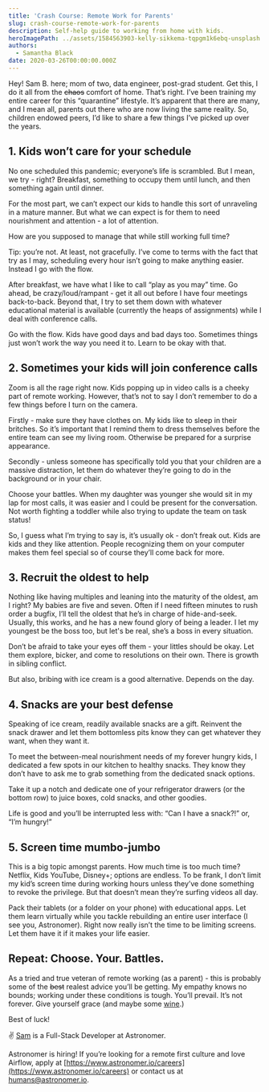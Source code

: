 ```yaml
---
title: 'Crash Course: Remote Work for Parents'
slug: crash-course-remote-work-for-parents
description: Self-help guide to working from home with kids.
heroImagePath: ../assets/1584563903-kelly-sikkema-tqpgm1k6ebq-unsplash.jpg
authors:
  - Samantha Black
date: 2020-03-26T00:00:00.000Z
---
```


Hey! Sam B. here; mom of two, data engineer, post-grad student. Get this, I do it all from the ~~chaos~~ comfort of home. That’s right. I’ve been training my entire career for this “quarantine” lifestyle. It’s apparent that there are many, and I mean all, parents out there who are now living the same reality. So, children endowed peers, I’d like to share a few things I’ve picked up over the years. 

## 1. Kids won’t care for your schedule 

No one scheduled this pandemic; everyone’s life is scrambled. But I mean, we try - right? Breakfast, something to occupy them until lunch, and then something again until dinner. 

For the most part, we can’t expect our kids to handle this sort of unraveling in a mature manner. But what we can expect is for them to need nourishment and attention - a lot of attention. 

How are you supposed to manage that while still working full time? 

Tip: you’re not. At least, not gracefully. I’ve come to terms with the fact that try as I may, scheduling every hour isn’t going to make anything easier. Instead I go with the flow. 

After breakfast, we have what I like to call “play as you may” time. Go ahead, be crazy/loud/rampant - get it all out before I have four meetings back-to-back. Beyond that, I try to set them down with whatever educational material is available (currently the heaps of assignments) while I deal with conference calls.

Go with the flow. Kids have good days and bad days too. Sometimes things just won’t work the way you need it to. Learn to be okay with that. 

## 2. Sometimes your kids will join conference calls

Zoom is all the rage right now. Kids popping up in video calls is a cheeky part of remote working. However, that’s not to say I don’t remember to do a few things before I turn on the camera. 

Firstly - make sure they have clothes on. My kids like to sleep in their britches. So it’s important that I remind them to dress themselves before the entire team can see my living room. Otherwise be prepared for a surprise appearance.

Secondly - unless someone has specifically told you that your children are a massive distraction, let them do whatever they’re going to do in the background or in your chair. 

Choose your battles. When my daughter was younger she would sit in my lap for most calls, it was easier and I could be present for the conversation. Not worth fighting a toddler while also trying to update the team on task status!

So, I guess what I’m trying to say is, it’s usually ok - don’t freak out. Kids are kids and they like attention. People recognizing them on your computer makes them feel special so of course they’ll come back for more. 

## 3. Recruit the oldest to help

Nothing like having multiples and leaning into the maturity of the oldest, am I right? My babies are five and seven. Often if I need fifteen minutes to rush order a bugfix, I’ll tell the oldest that he’s in charge of hide-and-seek. Usually, this works, and he has a new found glory of being a leader. I let my youngest be the boss too, but let's be real, she’s a boss in every situation. 

Don’t be afraid to take your eyes off them - your littles should be okay. Let them explore, bicker, and come to resolutions on their own. There is growth in sibling conflict. 

But also, bribing with ice cream is a good alternative. Depends on the day.

## 4. Snacks are your best defense

Speaking of ice cream, readily available snacks are a gift. Reinvent the snack drawer and let them bottomless pits know they can get whatever they want, when they want it. 

To meet the between-meal nourishment needs of my forever hungry kids, I dedicated a few spots in our kitchen to healthy snacks. They know they don’t have to ask me to grab something from the dedicated snack options.

Take it up a notch and dedicate one of your refrigerator drawers (or the bottom row) to juice boxes, cold snacks, and other goodies. 

Life is good and you’ll be interrupted less with: “Can I have a snack?!” or, “I’m hungry!”

## 5. Screen time mumbo-jumbo

This is a big topic amongst parents. How much time is too much time? Netflix, Kids YouTube, Disney+; options are endless. To be frank, I don’t limit my kid’s screen time during working hours unless they’ve done something to revoke the privilege. But that doesn’t mean they’re surfing videos all day.

Pack their tablets (or a folder on your phone) with educational apps. Let them learn virtually while you tackle rebuilding an entire user interface (I see you, Astronomer). Right now really isn’t the time to be limiting screens. Let them have it if it makes your life easier. 
<!-- markdownlint-disable -->
## Repeat: Choose. Your. Battles.
<!-- markdownlint-restore -->
As a tried and true veteran of remote working (as a parent) - this is probably some of the ~~best~~ realest advice you’ll be getting. My empathy knows no bounds; working under these conditions is tough. You’ll prevail. It’s not forever. Give yourself grace (and maybe some [wine](https://www.winc.com/).)

Best of luck!

✌️
[Sam](https://www.linkedin.com/in/samantha-black/) is a Full-Stack Developer at Astronomer.

Astronomer is hiring! If you’re looking for a remote first culture and love Airflow, apply at [https://www.astronomer.io/careers](https://www.astronomer.io/careers) or contact us at [humans@astronomer.io](humans@astronomer.io).
